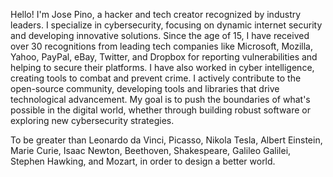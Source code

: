 Hello! I'm Jose Pino, a hacker and tech creator recognized by industry leaders. I specialize in cybersecurity, focusing on dynamic internet security and developing innovative solutions. Since the age of 15, I have received over 30 recognitions from leading tech companies like Microsoft, Mozilla, Yahoo, PayPal, eBay, Twitter, and Dropbox for reporting vulnerabilities and helping to secure their platforms. I have also worked in cyber intelligence, creating tools to combat and prevent crime. I actively contribute to the open-source community, developing tools and libraries that drive technological advancement. My goal is to push the boundaries of what's possible in the digital world, whether through building robust software or exploring new cybersecurity strategies.


To be greater than Leonardo da Vinci, Picasso, Nikola Tesla, Albert Einstein, Marie Curie, Isaac Newton, Beethoven, Shakespeare, Galileo Galilei, Stephen Hawking, and Mozart, in order to design a better world.

